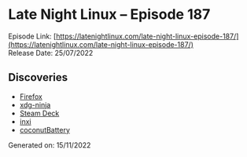 # Late Night Linux – Episode 187
Episode Link: [https://latenightlinux.com/late-night-linux-episode-187/](https://latenightlinux.com/late-night-linux-episode-187/)  
Release Date: 25/07/2022
## Discoveries
* [Firefox](https://firefox.com)
* [xdg-ninja](https://github.com/b3nj5m1n/xdg-ninja)
* [Steam Deck](https://store.steampowered.com/steamdeck)
* [inxi](https://github.com/smxi/inxi)
* [coconutBattery](https://www.coconut-flavour.com/coconutbattery/)

Generated on: 15/11/2022